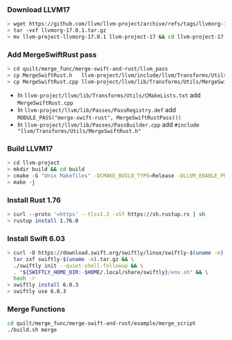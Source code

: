 ### Download LLVM17

```bash
> wget https://github.com/llvm/llvm-project/archive/refs/tags/llvmorg-17.0.1.tar.gz
> tar -vxf llvmorg-17.0.1.tar.gz
> mv llvm-project-llvmorg-17.0.1 llvm-project-17 && cd llvm-project-17
```

### Add MergeSwiftRust pass

```bash
> cd quilt/merge_func/merge-swift-and-rust/llvm_pass
> cp MergeSwiftRust.h   llvm-project/llvm/include/llvm/Transforms/Utils/MergeSwiftRust.h
> cp MergeSwiftRust.cpp llvm-project/llvm/lib/Transforms/Utils/MergeSwiftRust.cpp
```

- In `llvm-project/llvm/lib/Transforms/Utils/CMakeLists.txt` add `MergeSwiftRust.cpp`
- In `llvm-project/llvm/lib/Passes/PassRegistry.def` add `MODULE_PASS("merge-swift-rust", MergeSwiftRustPass())` 
- In `llvm-project/llvm/lib/Passes/PassBuilder.cpp` add `#include "llvm/Transforms/Utils/MergeSwiftRust.h"`

### Build LLVM17

```bash
> cd llvm-project
> mkdir build && cd build
> cmake -G "Unix Makefiles" -DCMAKE_BUILD_TYPE=Release -DLLVM_ENABLE_PROJECTS="clang;compiler-rt" ../llvm
> make -j
```

### Install Rust 1.76

```bash
> curl --proto '=https' --tlsv1.2 -sSf https://sh.rustup.rs | sh
> rustup install 1.76.0
```

### Install Swift 6.03

```bash
> curl -O https://download.swift.org/swiftly/linux/swiftly-$(uname -m).tar.gz && \
  tar zxf swiftly-$(uname -m).tar.gz && \
  ./swiftly init --quiet-shell-followup && \
  . "${SWIFTLY_HOME_DIR:-$HOME/.local/share/swiftly}/env.sh" && \
  hash -r
> swiftly install 6.0.3
> swiftly use 6.0.3
```

### Merge Functions

```bash
cd quilt/merge_func/merge-swift-and-rust/example/merge_script
./build.sh merge
```
